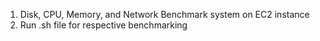 1. Disk, CPU, Memory, and Network Benchmark system on EC2 instance
2. Run .sh file for respective benchmarking

